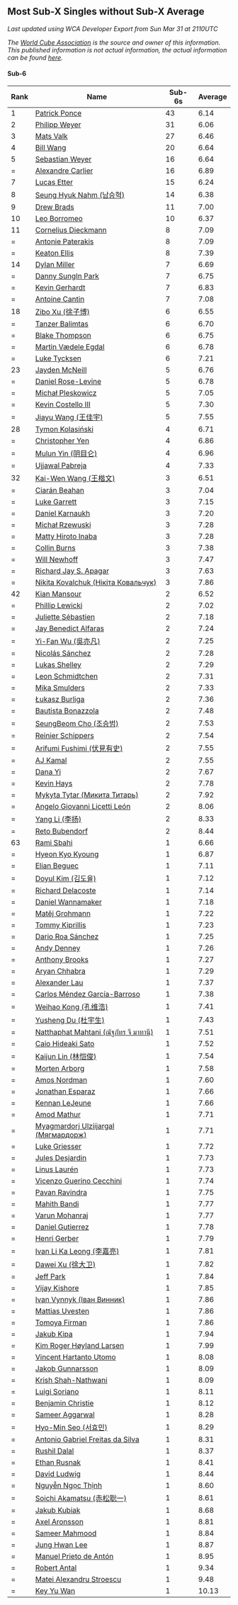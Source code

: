 ## Most Sub-X Singles without Sub-X Average

*Last updated using WCA Developer Export from Sun Mar 31 at 2110UTC*

*The [World Cube Association](https://www.worldcubeassociation.org) is the source and owner of this information. This published information is not actual information, the actual information can be found [here](https://www.worldcubeassociation.org/results).*

#### Sub-6


|Rank|Name|Sub-6s|Average|  
|--|--|--|--|  
|1|[Patrick Ponce](https://www.worldcubeassociation.org/persons/2012PONC02)|43|6.14|  
|2|[Philipp Weyer](https://www.worldcubeassociation.org/persons/2010WEYE01)|31|6.06|  
|3|[Mats Valk](https://www.worldcubeassociation.org/persons/2007VALK01)|27|6.46|  
|4|[Bill Wang](https://www.worldcubeassociation.org/persons/2010WANG68)|20|6.64|  
|5|[Sebastian Weyer](https://www.worldcubeassociation.org/persons/2010WEYE02)|16|6.64|  
|=|[Alexandre Carlier](https://www.worldcubeassociation.org/persons/2012CARL03)|16|6.89|  
|7|[Lucas Etter](https://www.worldcubeassociation.org/persons/2011ETTE01)|15|6.24|  
|8|[Seung Hyuk Nahm (남승혁)](https://www.worldcubeassociation.org/persons/2013NAHM01)|14|6.38|  
|9|[Drew Brads](https://www.worldcubeassociation.org/persons/2010BRAD01)|11|7.00|  
|10|[Leo Borromeo](https://www.worldcubeassociation.org/persons/2015BORR01)|10|6.37|  
|11|[Cornelius Dieckmann](https://www.worldcubeassociation.org/persons/2009DIEC01)|8|7.09|  
|=|[Antonie Paterakis](https://www.worldcubeassociation.org/persons/2012PATE01)|8|7.09|  
|=|[Keaton Ellis](https://www.worldcubeassociation.org/persons/2012ELLI01)|8|7.39|  
|14|[Dylan Miller](https://www.worldcubeassociation.org/persons/2015MILL01)|7|6.69|  
|=|[Danny SungIn Park](https://www.worldcubeassociation.org/persons/2015PARK13)|7|6.75|  
|=|[Kevin Gerhardt](https://www.worldcubeassociation.org/persons/2013GERH01)|7|6.83|  
|=|[Antoine Cantin](https://www.worldcubeassociation.org/persons/2010CANT02)|7|7.08|  
|18|[Zibo Xu (徐子博)](https://www.worldcubeassociation.org/persons/2014XUZI01)|6|6.55|  
|=|[Tanzer Balimtas](https://www.worldcubeassociation.org/persons/2013BALI01)|6|6.70|  
|=|[Blake Thompson](https://www.worldcubeassociation.org/persons/2010THOM03)|6|6.75|  
|=|[Martin Vædele Egdal](https://www.worldcubeassociation.org/persons/2013EGDA02)|6|6.78|  
|=|[Luke Tycksen](https://www.worldcubeassociation.org/persons/2012TYCK01)|6|7.21|  
|23|[Jayden McNeill](https://www.worldcubeassociation.org/persons/2012MCNE01)|5|6.76|  
|=|[Daniel Rose-Levine](https://www.worldcubeassociation.org/persons/2015ROSE01)|5|6.78|  
|=|[Michał Pleskowicz](https://www.worldcubeassociation.org/persons/2009PLES01)|5|7.05|  
|=|[Kevin Costello III](https://www.worldcubeassociation.org/persons/2012COST01)|5|7.30|  
|=|[Jiayu Wang (王佳宇)](https://www.worldcubeassociation.org/persons/2010WANG53)|5|7.55|  
|28|[Tymon Kolasiński](https://www.worldcubeassociation.org/persons/2016KOLA02)|4|6.71|  
|=|[Christopher Yen](https://www.worldcubeassociation.org/persons/2016YENC01)|4|6.86|  
|=|[Mulun Yin (阴目仑)](https://www.worldcubeassociation.org/persons/2009YINM01)|4|6.96|  
|=|[Ujjawal Pabreja](https://www.worldcubeassociation.org/persons/2015PABR01)|4|7.33|  
|32|[Kai-Wen Wang (王楷文)](https://www.worldcubeassociation.org/persons/2015WANG09)|3|6.51|  
|=|[Ciarán Beahan](https://www.worldcubeassociation.org/persons/2012BEAH01)|3|7.04|  
|=|[Luke Garrett](https://www.worldcubeassociation.org/persons/2017GARR05)|3|7.15|  
|=|[Daniel Karnaukh](https://www.worldcubeassociation.org/persons/2014KARN02)|3|7.20|  
|=|[Michał Rzewuski](https://www.worldcubeassociation.org/persons/2014RZEW01)|3|7.28|  
|=|[Matty Hiroto Inaba](https://www.worldcubeassociation.org/persons/2016INAB01)|3|7.28|  
|=|[Collin Burns](https://www.worldcubeassociation.org/persons/2010BURN01)|3|7.38|  
|=|[Will Newhoff](https://www.worldcubeassociation.org/persons/2015NEWH01)|3|7.47|  
|=|[Richard Jay S. Apagar](https://www.worldcubeassociation.org/persons/2010APAG01)|3|7.63|  
|=|[Nikita Kovalchuk (Нікіта Ковальчук)](https://www.worldcubeassociation.org/persons/2015KOVA07)|3|7.86|  
|42|[Kian Mansour](https://www.worldcubeassociation.org/persons/2015MANS03)|2|6.52|  
|=|[Phillip Lewicki](https://www.worldcubeassociation.org/persons/2012LEWI01)|2|7.02|  
|=|[Juliette Sébastien](https://www.worldcubeassociation.org/persons/2014SEBA01)|2|7.18|  
|=|[Jay Benedict Alfaras](https://www.worldcubeassociation.org/persons/2009ALFA01)|2|7.24|  
|=|[Yi-Fan Wu (吳亦凡)](https://www.worldcubeassociation.org/persons/2010WUIF01)|2|7.25|  
|=|[Nicolás Sánchez](https://www.worldcubeassociation.org/persons/2015SANC11)|2|7.28|  
|=|[Lukas Shelley](https://www.worldcubeassociation.org/persons/2016SHEL03)|2|7.29|  
|=|[Leon Schmidtchen](https://www.worldcubeassociation.org/persons/2010SCHM01)|2|7.31|  
|=|[Mika Smulders](https://www.worldcubeassociation.org/persons/2016SMUL01)|2|7.33|  
|=|[Łukasz Burliga](https://www.worldcubeassociation.org/persons/2013BURL01)|2|7.36|  
|=|[Bautista Bonazzola](https://www.worldcubeassociation.org/persons/2014BONA02)|2|7.48|  
|=|[SeungBeom Cho (조승범)](https://www.worldcubeassociation.org/persons/2012CHOS01)|2|7.53|  
|=|[Reinier Schippers](https://www.worldcubeassociation.org/persons/2010SCHI01)|2|7.54|  
|=|[Arifumi Fushimi (伏見有史)](https://www.worldcubeassociation.org/persons/2009FUSH01)|2|7.55|  
|=|[AJ Kamal](https://www.worldcubeassociation.org/persons/2016KAMA04)|2|7.55|  
|=|[Dana Yi](https://www.worldcubeassociation.org/persons/2010YIDA01)|2|7.67|  
|=|[Kevin Hays](https://www.worldcubeassociation.org/persons/2009HAYS01)|2|7.78|  
|=|[Mykyta Tytar (Микита Титарь)](https://www.worldcubeassociation.org/persons/2014TYTA02)|2|7.92|  
|=|[Angelo Giovanni Licetti León](https://www.worldcubeassociation.org/persons/2013LEON05)|2|8.06|  
|=|[Yang Li (李扬)](https://www.worldcubeassociation.org/persons/2012LIYA01)|2|8.33|  
|=|[Reto Bubendorf](https://www.worldcubeassociation.org/persons/2012BUBE01)|2|8.44|  
|63|[Rami Sbahi](https://www.worldcubeassociation.org/persons/2011SBAH01)|1|6.66|  
|=|[Hyeon Kyo Kyoung](https://www.worldcubeassociation.org/persons/2013KYOU01)|1|6.87|  
|=|[Elian Beguec](https://www.worldcubeassociation.org/persons/2014BEGU01)|1|7.11|  
|=|[Doyul Kim (김도율)](https://www.worldcubeassociation.org/persons/2014KIMD06)|1|7.12|  
|=|[Richard Delacoste](https://www.worldcubeassociation.org/persons/2015DELA05)|1|7.14|  
|=|[Daniel Wannamaker](https://www.worldcubeassociation.org/persons/2011WANN01)|1|7.18|  
|=|[Matěj Grohmann](https://www.worldcubeassociation.org/persons/2015GROH02)|1|7.22|  
|=|[Tommy Kiprillis](https://www.worldcubeassociation.org/persons/2014KIPR01)|1|7.23|  
|=|[Dario Roa Sánchez](https://www.worldcubeassociation.org/persons/2011SANC02)|1|7.25|  
|=|[Andy Denney](https://www.worldcubeassociation.org/persons/2013DENN01)|1|7.26|  
|=|[Anthony Brooks](https://www.worldcubeassociation.org/persons/2008SEAR01)|1|7.27|  
|=|[Aryan Chhabra](https://www.worldcubeassociation.org/persons/2015CHHA03)|1|7.29|  
|=|[Alexander Lau](https://www.worldcubeassociation.org/persons/2011LAUA01)|1|7.37|  
|=|[Carlos Méndez García-Barroso](https://www.worldcubeassociation.org/persons/2010GARC02)|1|7.38|  
|=|[Weihao Kong (孔维浩)](https://www.worldcubeassociation.org/persons/2017KONG05)|1|7.41|  
|=|[Yusheng Du (杜宇生)](https://www.worldcubeassociation.org/persons/2015DUYU01)|1|7.43|  
|=|[Natthaphat Mahtani (ณัฐภัทร จี มาทานี)](https://www.worldcubeassociation.org/persons/2011MAHT02)|1|7.51|  
|=|[Caio Hideaki Sato](https://www.worldcubeassociation.org/persons/2016SATO01)|1|7.52|  
|=|[Kaijun Lin (林恺俊)](https://www.worldcubeassociation.org/persons/2013LINK01)|1|7.54|  
|=|[Morten Arborg](https://www.worldcubeassociation.org/persons/2010ARBO01)|1|7.58|  
|=|[Amos Nordman](https://www.worldcubeassociation.org/persons/2014NORD02)|1|7.60|  
|=|[Jonathan Esparaz](https://www.worldcubeassociation.org/persons/2013ESPA01)|1|7.66|  
|=|[Kennan LeJeune](https://www.worldcubeassociation.org/persons/2013LEJE03)|1|7.66|  
|=|[Amod Mathur](https://www.worldcubeassociation.org/persons/2013MATH01)|1|7.71|  
|=|[Myagmardorj Ulziijargal (Мягмардорж)](https://www.worldcubeassociation.org/persons/2016OLZI01)|1|7.71|  
|=|[Luke Griesser](https://www.worldcubeassociation.org/persons/2015GRIE02)|1|7.72|  
|=|[Jules Desjardin](https://www.worldcubeassociation.org/persons/2010DESJ01)|1|7.73|  
|=|[Linus Laurén](https://www.worldcubeassociation.org/persons/2016LAUR01)|1|7.73|  
|=|[Vicenzo Guerino Cecchini](https://www.worldcubeassociation.org/persons/2015CECC01)|1|7.74|  
|=|[Pavan Ravindra](https://www.worldcubeassociation.org/persons/2013RAVI06)|1|7.75|  
|=|[Mahith Bandi](https://www.worldcubeassociation.org/persons/2014BAND04)|1|7.77|  
|=|[Varun Mohanraj](https://www.worldcubeassociation.org/persons/2015MOHA10)|1|7.77|  
|=|[Daniel Gutierrez](https://www.worldcubeassociation.org/persons/2016GUTI23)|1|7.78|  
|=|[Henri Gerber](https://www.worldcubeassociation.org/persons/2014GERB01)|1|7.79|  
|=|[Ivan Li Ka Leong (李嘉亮)](https://www.worldcubeassociation.org/persons/2015LEON02)|1|7.81|  
|=|[Dawei Xu (徐大卫)](https://www.worldcubeassociation.org/persons/2014XUDA01)|1|7.82|  
|=|[Jeff Park](https://www.worldcubeassociation.org/persons/2015PARK08)|1|7.84|  
|=|[Vijay Kishore](https://www.worldcubeassociation.org/persons/2012KISH03)|1|7.85|  
|=|[Ivan Vynnyk (Іван Винник)](https://www.worldcubeassociation.org/persons/2010VYNN01)|1|7.86|  
|=|[Mattias Uvesten](https://www.worldcubeassociation.org/persons/2013UVES01)|1|7.86|  
|=|[Tomoya Firman](https://www.worldcubeassociation.org/persons/2015FIRM01)|1|7.86|  
|=|[Jakub Kipa](https://www.worldcubeassociation.org/persons/2010KIPA01)|1|7.94|  
|=|[Kim Roger Høyland Larsen](https://www.worldcubeassociation.org/persons/2015LARS04)|1|7.99|  
|=|[Vincent Hartanto Utomo](https://www.worldcubeassociation.org/persons/2010UTOM01)|1|8.08|  
|=|[Jakob Gunnarsson](https://www.worldcubeassociation.org/persons/2015GUNN01)|1|8.09|  
|=|[Krish Shah-Nathwani](https://www.worldcubeassociation.org/persons/2015SHAH09)|1|8.09|  
|=|[Luigi Soriano](https://www.worldcubeassociation.org/persons/2016SORI04)|1|8.11|  
|=|[Benjamin Christie](https://www.worldcubeassociation.org/persons/2014CHRI04)|1|8.12|  
|=|[Sameer Aggarwal](https://www.worldcubeassociation.org/persons/2017AGGA01)|1|8.28|  
|=|[Hyo-Min Seo (서효민)](https://www.worldcubeassociation.org/persons/2013SEOH01)|1|8.29|  
|=|[Antonio Gabriel Freitas da Silva](https://www.worldcubeassociation.org/persons/2015SILV55)|1|8.31|  
|=|[Rushil Dalal](https://www.worldcubeassociation.org/persons/2014DALA03)|1|8.37|  
|=|[Ethan Rusnak](https://www.worldcubeassociation.org/persons/2015RUSN01)|1|8.41|  
|=|[David Ludwig](https://www.worldcubeassociation.org/persons/2013LUDW01)|1|8.44|  
|=|[Nguyễn Ngọc Thịnh](https://www.worldcubeassociation.org/persons/2010NGUY33)|1|8.60|  
|=|[Soichi Akamatsu (赤松聡一)](https://www.worldcubeassociation.org/persons/2012AKAM01)|1|8.61|  
|=|[Jakub Kubiak](https://www.worldcubeassociation.org/persons/2014KUBI02)|1|8.68|  
|=|[Axel Aronsson](https://www.worldcubeassociation.org/persons/2015ARON01)|1|8.81|  
|=|[Sameer Mahmood](https://www.worldcubeassociation.org/persons/2013MAHM02)|1|8.84|  
|=|[Jung Hwan Lee](https://www.worldcubeassociation.org/persons/2015LEEJ05)|1|8.87|  
|=|[Manuel Prieto de Antón](https://www.worldcubeassociation.org/persons/2015ANTO04)|1|8.95|  
|=|[Robert Antal](https://www.worldcubeassociation.org/persons/2014ANTA01)|1|9.34|  
|=|[Matei Alexandru Stroescu](https://www.worldcubeassociation.org/persons/2017STRO02)|1|9.48|  
|=|[Key Yu Wan](https://www.worldcubeassociation.org/persons/2013WANK01)|1|10.13|  
